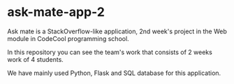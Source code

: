 # ask-mate-app-2
Ask mate is a StackOverflow-like application, 2nd week's project in the Web module in CodeCool programming school.

In this repository you can see the team's work that consists of 2 weeks work of 4 students.

We have mainly used Python, Flask and SQL database for this application.
